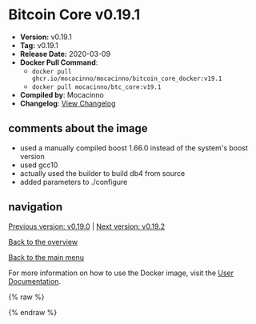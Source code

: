 # Bitcoin Core v0.19.1

- **Version:** v0.19.1
- **Tag:** v0.19.1
- **Release Date:** 2020-03-09
- **Docker Pull Command**:
  - `docker pull ghcr.io/mocacinno/mocacinno/bitcoin_core_docker:v19.1`
  - `docker pull mocacinno/btc_core:v19.1`
- **Compiled by**: Mocacinno
- **Changelog**: [View Changelog](https://github.com/bitcoin/bitcoin/blob/v0.19.1/doc/release-notes.md)

## comments about the image

- used a manually compiled boost 1.66.0 instead of the system's boost version
- used gcc10
- actually used the builder to build db4 from source
- added parameters to ./configure

## navigation

[Previous version: v0.19.0](./v19.0.md) | [Next version: v0.19.2](./v19.2.md)

[Back to the overview](./Readme.md)

[Back to the main menu](../Readme.md)

For more information on how to use the Docker image, visit the [User Documentation](../userdocs/Readme.md).

<!-- Google tag (gtag.js) -->
{% raw %}
<script async src="https://www.googletagmanager.com/gtag/js?id=G-BPC6NC6FF9"></script>
<script>
  window.dataLayer = window.dataLayer || [];
  function gtag(){dataLayer.push(arguments);}
  gtag('js', new Date());
  gtag('config', 'G-BPC6NC6FF9');
</script>
{% endraw %}
